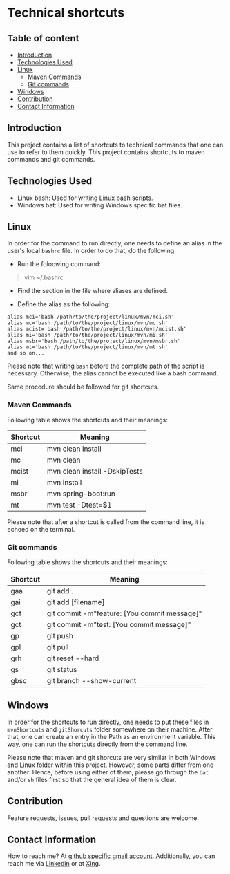 # Technical shortcuts

## Table of content
- [Introduction](#introduction)
- [Technologies Used](#technologies-used)
- [Linux](#linux)
  - [Maven Commands](#maven-commands)
  - [Git commands](#git-commands)
- [Windows](#windows)  
- [Contribution](#contribution)
- [Contact Information](#contact-information)

## Introduction

This project contains a list of shortcuts to technical commands that one can use to refer to them quickly. This project contains shortcuts to maven commands and git commands. 

## Technologies Used

- Linux bash: Used for writing Linux bash scripts.
- Windows bat: Used for writing Windows specific bat files.

## Linux
In order for the command to run directly, one needs to define an alias in the user's local `bashrc` file. In order to do that, do the following:

- Run the foloowing command:
> vim ~/.bashrc

- Find the section in the file where aliases are defined.

- Define the alias as the following:
```
alias mci='bash /path/to/the/project/linux/mvn/mci.sh'
alias mc='bash /path/to/the/project/linux/mvn/mc.sh'
alias mcist='bash /path/to/the/project/linux/mvn/mcist.sh'
alias mi='bash /path/to/the/project/linux/mvn/mi.sh'
alias msbr='bash /path/to/the/project/linux/mvn/msbr.sh'
alias mt='bash /path/to/the/project/linux/mvn/mt.sh'
and so on...

```
Please note that writing `bash` before the complete path of the script is necessary. Otherwise, the alias cannot be executed like a bash command. 

Same procedure should be followed for git shortcuts.

### Maven Commands
Following table shows the shortcuts and their meanings:

|Shortcut|Meaning|
| --- | --- |
|mci|mvn clean install|
|mc|mvn clean|
|mcist|mvn clean install -DskipTests|
|mi|mvn install|
|msbr|mvn spring-boot:run|
|mt|mvn test -Dtest=$1|

Please note that after a shortcut is called from the command line, it is echoed on the terminal.
### Git commands

Following table shows the shortcuts and their meanings:

|Shortcut|Meaning|
| --- | --- |
|gaa|git add .|
|gai|git add [filename]|
|gcf|git commit -m"feature: [You commit message]"|
|gct|git commit -m"test: [You commit message]"|
|gp|git push|
|gpl|git pull|
|grh|git reset --hard|
|gs|git status|
|gbsc|git branch --show-current|



## Windows
In order for the shortcuts to run directly, one needs to put these files in `mvnShortcuts` and `gitShorcuts` folder somewhere on their machine. After that, one can create an entry in the Path as an environment variable. This way, one can run the shortcuts directly from the command line. 

Please note that maven and git shorcuts are very similar in both Windows and Linux folder within this project. However, some parts differ from one another. Hence, before using either of them, please go through the `bat` and/or `sh` files first so that the general idea of them is clear. 

## Contribution

Feature requests, issues, pull requests and questions are welcome.


## Contact Information

How to reach me? At [github specific gmail account](mailto:syedumerahmedcode@gmail.com?subject=[GitHub]%20Hello%20from%20Github). Additionally, you can reach me via [Linkedin](https://www.linkedin.com/in/syed-umer-ahmed-a346a746/) or at [Xing](https://www.xing.com/profile/SyedUmer_Ahmed/cv).



